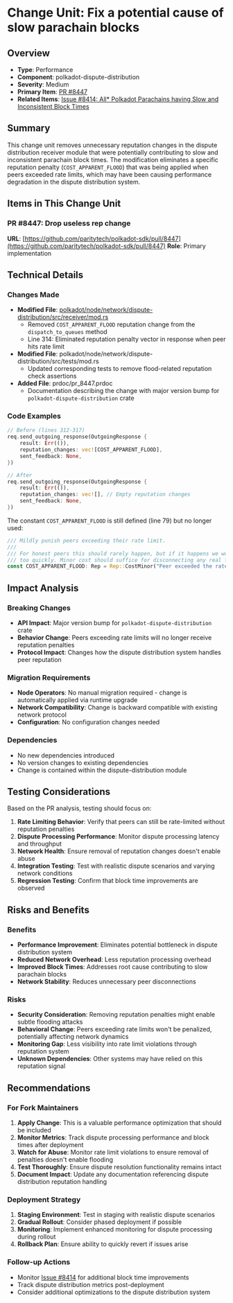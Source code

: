 # Change Unit: Fix a potential cause of slow parachain blocks

## Overview
- **Type**: Performance
- **Component**: polkadot-dispute-distribution
- **Severity**: Medium
- **Primary Item**: [PR #8447](https://github.com/paritytech/polkadot-sdk/pull/8447)
- **Related Items**: [Issue #8414: All* Polkadot Parachains having Slow and Inconsistent Block Times](https://github.com/paritytech/polkadot-sdk/issues/8414)

## Summary
This change unit removes unnecessary reputation changes in the dispute distribution receiver module that were potentially contributing to slow and inconsistent parachain block times. The modification eliminates a specific reputation penalty (`COST_APPARENT_FLOOD`) that was being applied when peers exceeded rate limits, which may have been causing performance degradation in the dispute distribution system.

## Items in This Change Unit

### PR #8447: Drop useless rep change
**URL**: [https://github.com/paritytech/polkadot-sdk/pull/8447](https://github.com/paritytech/polkadot-sdk/pull/8447)
**Role**: Primary implementation

## Technical Details

### Changes Made
- **Modified File**: [polkadot/node/network/dispute-distribution/src/receiver/mod.rs](https://github.com/paritytech/polkadot-sdk/blob/master/polkadot/node/network/dispute-distribution/src/receiver/mod.rs)
  - Removed `COST_APPARENT_FLOOD` reputation change from the `dispatch_to_queues` method
  - Line 314: Eliminated reputation penalty vector in response when peer hits rate limit
- **Modified File**: polkadot/node/network/dispute-distribution/src/tests/mod.rs
  - Updated corresponding tests to remove flood-related reputation check assertions
- **Added File**: prdoc/pr_8447.prdoc
  - Documentation describing the change with major version bump for `polkadot-dispute-distribution` crate

### Code Examples
```rust
// Before (lines 312-317)
req.send_outgoing_response(OutgoingResponse {
    result: Err(()),
    reputation_changes: vec![COST_APPARENT_FLOOD],
    sent_feedback: None,
})

// After 
req.send_outgoing_response(OutgoingResponse {
    result: Err(()),
    reputation_changes: vec![], // Empty reputation changes
    sent_feedback: None,
})
```

The constant `COST_APPARENT_FLOOD` is still defined (line 79) but no longer used:
```rust
/// Mildly punish peers exceeding their rate limit.
///
/// For honest peers this should rarely happen, but if it happens we would not want to disconnect
/// too quickly. Minor cost should suffice for disconnecting any real flooder.
const COST_APPARENT_FLOOD: Rep = Rep::CostMinor("Peer exceeded the rate limit.");
```

## Impact Analysis

### Breaking Changes
- **API Impact**: Major version bump for `polkadot-dispute-distribution` crate
- **Behavior Change**: Peers exceeding rate limits will no longer receive reputation penalties
- **Protocol Impact**: Changes how the dispute distribution system handles peer reputation

### Migration Requirements
- **Node Operators**: No manual migration required - change is automatically applied via runtime upgrade
- **Network Compatibility**: Change is backward compatible with existing network protocol
- **Configuration**: No configuration changes needed

### Dependencies
- No new dependencies introduced
- No version changes to existing dependencies
- Change is contained within the dispute-distribution module

## Testing Considerations
Based on the PR analysis, testing should focus on:

1. **Rate Limiting Behavior**: Verify that peers can still be rate-limited without reputation penalties
2. **Dispute Processing Performance**: Monitor dispute processing latency and throughput
3. **Network Health**: Ensure removal of reputation changes doesn't enable abuse
4. **Integration Testing**: Test with realistic dispute scenarios and varying network conditions
5. **Regression Testing**: Confirm that block time improvements are observed

## Risks and Benefits

### Benefits
- **Performance Improvement**: Eliminates potential bottleneck in dispute distribution system
- **Reduced Network Overhead**: Less reputation processing overhead
- **Improved Block Times**: Addresses root cause contributing to slow parachain blocks
- **Network Stability**: Reduces unnecessary peer disconnections

### Risks
- **Security Consideration**: Removing reputation penalties might enable subtle flooding attacks
- **Behavioral Change**: Peers exceeding rate limits won't be penalized, potentially affecting network dynamics
- **Monitoring Gap**: Less visibility into rate limit violations through reputation system
- **Unknown Dependencies**: Other systems may have relied on this reputation signal

## Recommendations

### For Fork Maintainers
1. **Apply Change**: This is a valuable performance optimization that should be included
2. **Monitor Metrics**: Track dispute processing performance and block times after deployment
3. **Watch for Abuse**: Monitor rate limit violations to ensure removal of penalties doesn't enable flooding
4. **Test Thoroughly**: Ensure dispute resolution functionality remains intact
5. **Document Impact**: Update any documentation referencing dispute distribution reputation handling

### Deployment Strategy
1. **Staging Environment**: Test in staging with realistic dispute scenarios
2. **Gradual Rollout**: Consider phased deployment if possible
3. **Monitoring**: Implement enhanced monitoring for dispute processing during rollout
4. **Rollback Plan**: Ensure ability to quickly revert if issues arise

### Follow-up Actions
- Monitor [Issue #8414](https://github.com/paritytech/polkadot-sdk/issues/8414) for additional block time improvements
- Track dispute distribution metrics post-deployment
- Consider additional optimizations to the dispute distribution system